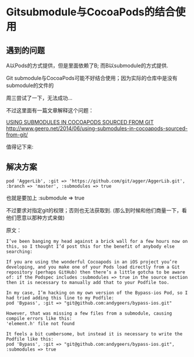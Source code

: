 # Gitsubmodule与CocoaPods的结合使用

## 遇到的问题
A以Pods的方式提供，但是里面依赖了B; 而B以submodule的方式提供.


Git submodule与CocoaPods可能不好结合使用；因为实际的仓库中是没有submodule的文件的

周三尝试了一下，无法成功...

不过这里面有一篇文章解释这个问题：

[USING SUBMODULES IN COCOAPODS SOURCED FROM GIT](http://www.geero.net/2014/06/using-submodules-in-cocoapods-sourced-from-git/)
http://www.geero.net/2014/06/using-submodules-in-cocoapods-sourced-from-git/

值得记下来:

## 解决方案

	pod 'AggerLib', :git => 'https://github.com/git/agger/AggerLib.git', :branch => 'master', :submodules => true

也就是要加上 :submodule => true

不过要求对指定git的权限；否则也无法获取到.
(那么到时候和他们商量一下，看他们愿意以那种方式来做)

原文：
	
	I’ve been banging my head against a brick wall for a few hours now on this, so I thought I’d post this for the benefit of anybody else searching:
	
	If you are using the wonderful Cocoapods in an iOS project you’re developing, and you make one of your Pods load directly from a Git repository (perhaps GitHub) then there’s a little gotcha to be aware of: if the Podspec includes :submodules => true in the source section then it is necessary to manually add that to your Podfile too.
	
	In my case, I’m hacking on my own version of the Bypass-ios Pod, so I had tried adding this line to my Podfile:
	pod 'Bypass', :git => "git@github.com:andygeers/bypass-ios.git"
	
	However, that was missing a few files from a submodule, causing compile errors like this:
	'element.h' file not found
	
	It feels a bit cumbersome, but instead it is necessary to write the Podfile like this:
	pod 'Bypass', :git => "git@github.com:andygeers/bypass-ios.git", :submodules => true
